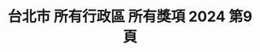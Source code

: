 ---
title: "台北市 所有行政區 所有獎項 2024 第9頁"
description: "台北市 所有行政區 所有獎項 2024 獲獎餐廳 第9頁"
keywords:
  - 美食競賽
  - 台灣美食
  - 美食精選
datePublished: "2025-06-30"
dateModified: "2025-07-05"
city: "台北市"
district: "所有行政區"
award: "所有獎項"
year: "2024"
page: 9
count: 257

restaurants:
  - name: "鮨香"
    city: "台北市"
    district: "中山區"
    address: "台北市中山區林森北路485巷10號1樓"
    phone: ""
    geo: "25.061113742491376, 121.52615334259835"
    link: "台北市/中山區/鮨香"
    google_map: "https://maps.app.goo.gl/5s3ya9spiKFv6E799"
    footinder: "https://footinder.com.tw/%E5%8F%B0%E5%8C%97%E5%B8%82%E4%B8%AD%E5%B1%B1%E5%8D%80/362126/"
    award:
    - name: "500盤"
      year: "2024"
  - name: "鮨天本 Amamoto"
    city: "台北市"
    district: "大安區"
    address: "台北市大安區仁愛路四段371號"
    phone: ""
    geo: "25.038276830789098, 121.55468022592773"
    link: "台北市/大安區/鮨天本_Amamoto"
    google_map: "https://maps.app.goo.gl/hk5D1Ek4gYKsFXt67"
    footinder: "https://footinder.com.tw/%E5%8F%B0%E5%8C%97%E5%B8%82%E5%A4%A7%E5%AE%89%E5%8D%80/105061/"
    award:
    - name: "500盤"
      year: "2024"
  - name: "de nuit"
    city: "台北市"
    district: "大安區"
    address: "台北市大安區信義路四段175號"
    phone: "0227001958"
    geo: "25.033421405097084, 121.55053866400769"
    link: "台北市/大安區/de_nuit"
    google_map: "https://maps.app.goo.gl/Ya54yVc8JkWpqMnJ8"
    footinder: "https://footinder.com.tw/%E5%8F%B0%E5%8C%97%E5%B8%82%E5%A4%A7%E5%AE%89%E5%8D%80/153101/"
    award:
    - name: "500盤"
      year: "2024"
  - name: "Divino TAipei"
    city: "台北市"
    district: "大安區"
    address: "台北市大安區安和路二段71巷15號"
    phone: "0227322552"
    geo: "25.02998519193155, 121.55300477385548"
    link: "台北市/大安區/Divino_TAipei"
    google_map: "https://maps.app.goo.gl/CLmouZAxttfTHeXbA"
    footinder: "https://footinder.com.tw/%E5%8F%B0%E5%8C%97%E5%B8%82%E5%A4%A7%E5%AE%89%E5%8D%80/47916/"
    award:
    - name: "500盤"
      year: "2024"
  - name: "gubami Social"
    city: "台北市"
    district: "信義區"
    address: "台北市信義區松壽路9號6樓"
    phone: "0227588501"
    geo: "25.036295974206595, 121.56685889903974"
    link: "台北市/信義區/gubami_Social"
    google_map: "https://maps.app.goo.gl/8vemw5RiefZa2FjX9"
    footinder: "https://footinder.com.tw/%E5%8F%B0%E5%8C%97%E5%B8%82%E4%BF%A1%E7%BE%A9%E5%8D%80/168891/"
    award:
    - name: "500盤"
      year: "2024"
  - name: "Impromptu by Paul Lee"
    city: "台北市"
    district: "中山區"
    address: "台北市中山區中山北路二段39巷3號B1"
    phone: "0225212518"
    geo: "25.05417685841221, 121.52423063792575"
    link: "台北市/中山區/Impromptu_by_Paul_Lee"
    google_map: "https://maps.app.goo.gl/KzbjU6DDMxacNCKE6"
    footinder: "https://footinder.com.tw/%E5%8F%B0%E5%8C%97%E5%B8%82%E4%B8%AD%E5%B1%B1%E5%8D%80/46994/"
    award:
    - name: "500盤"
      year: "2024"
  - name: "M&CO"
    city: "台北市"
    district: "松山區"
    address: "台北市松山區民生東路三段127巷6號1樓"
    phone: ""
    geo: "25.0585159762837, 121.54740499143944"
    link: "台北市/松山區/M_CO"
    google_map: "https://maps.app.goo.gl/K5ZbXAtKZQ1MWPVu5"
    footinder: "https://footinder.com.tw/%E5%8F%B0%E5%8C%97%E5%B8%82%E6%9D%BE%E5%B1%B1%E5%8D%80/47863/"
    award:
    - name: "500盤"
      year: "2024"
  - name: "nabo ulv"
    city: "台北市"
    district: "大安區"
    address: "台北市大安區敦化南路一段160巷18號"
    phone: "0287710828"
    geo: "25.04350617482437, 121.5476475299198"
    link: "台北市/大安區/nabo_ulv"
    google_map: "https://maps.app.goo.gl/PrDH2vAcV7WitEFC8"
    footinder: "https://footinder.com.tw/%E5%8F%B0%E5%8C%97%E5%B8%82%E5%A4%A7%E5%AE%89%E5%8D%80/362128/"
    award:
    - name: "500盤"
      year: "2024"
  - name: "瑪黑餐酒 光復店 Ochre Grill & Bar"
    city: "台北市"
    district: "大安區"
    address: "台北市大安區光復南路240巷3號"
    phone: "0287716808"
    geo: "25.040579056175538, 121.55715983139369"
    link: "台北市/大安區/瑪黑餐酒_光復店_Ochre_Grill___Bar"
    google_map: "https://maps.app.goo.gl/jCxxXwJ72Mu9d7it5"
    footinder: "https://footinder.com.tw/%E5%8F%B0%E5%8C%97%E5%B8%82%E5%A4%A7%E5%AE%89%E5%8D%80/362130/"
    award:
    - name: "500盤"
      year: "2024"
---